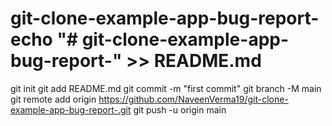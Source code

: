 # git-clone-example-app-bug-report-echo "# git-clone-example-app-bug-report-" >> README.md
git init
git add README.md
git commit -m "first commit"
git branch -M main
git remote add origin https://github.com/NaveenVerma19/git-clone-example-app-bug-report-.git
git push -u origin main
